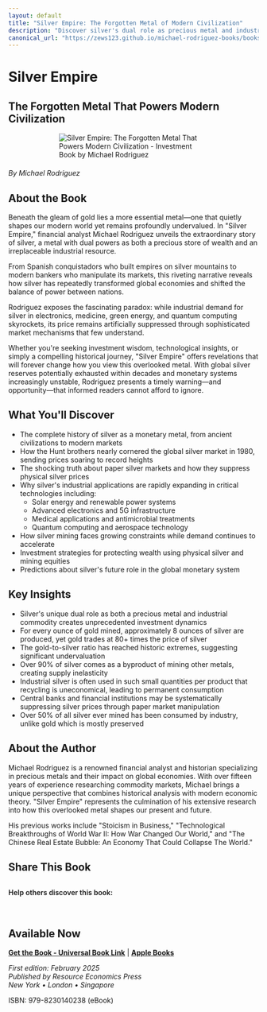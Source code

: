 ```yaml
---
layout: default
title: "Silver Empire: The Forgotten Metal of Modern Civilization"
description: "Discover silver's dual role as precious metal and industrial resource. Rodriguez explores how this undervalued metal shapes our modern world and its future."
canonical_url: "https://zews123.github.io/michael-rodriguez-books/books/silver-empire"
---
```


# Silver Empire
## The Forgotten Metal That Powers Modern Civilization

<img src="{{ site.baseurl }}/assets/images/Silver-Empire-The-Forgotten-Metal.webp" alt="Silver Empire: The Forgotten Metal That Powers Modern Civilization - Investment Book by Michael Rodriguez" style="max-width: 300px; margin: 0 auto 20px; display: block;">

*By Michael Rodriguez*

## About the Book

Beneath the gleam of gold lies a more essential metal—one that quietly shapes our modern world yet remains profoundly undervalued. In "Silver Empire," financial analyst Michael Rodriguez unveils the extraordinary story of silver, a metal with dual powers as both a precious store of wealth and an irreplaceable industrial resource.

From Spanish conquistadors who built empires on silver mountains to modern bankers who manipulate its markets, this riveting narrative reveals how silver has repeatedly transformed global economies and shifted the balance of power between nations.

Rodriguez exposes the fascinating paradox: while industrial demand for silver in electronics, medicine, green energy, and quantum computing skyrockets, its price remains artificially suppressed through sophisticated market mechanisms that few understand.

Whether you're seeking investment wisdom, technological insights, or simply a compelling historical journey, "Silver Empire" offers revelations that will forever change how you view this overlooked metal. With global silver reserves potentially exhausted within decades and monetary systems increasingly unstable, Rodriguez presents a timely warning—and opportunity—that informed readers cannot afford to ignore.

## What You'll Discover

- The complete history of silver as a monetary metal, from ancient civilizations to modern markets
- How the Hunt brothers nearly cornered the global silver market in 1980, sending prices soaring to record heights
- The shocking truth about paper silver markets and how they suppress physical silver prices
- Why silver's industrial applications are rapidly expanding in critical technologies including:
  - Solar energy and renewable power systems
  - Advanced electronics and 5G infrastructure
  - Medical applications and antimicrobial treatments
  - Quantum computing and aerospace technology
- How silver mining faces growing constraints while demand continues to accelerate
- Investment strategies for protecting wealth using physical silver and mining equities
- Predictions about silver's future role in the global monetary system

## Key Insights

- Silver's unique dual role as both a precious metal and industrial commodity creates unprecedented investment dynamics
- For every ounce of gold mined, approximately 8 ounces of silver are produced, yet gold trades at 80+ times the price of silver
- The gold-to-silver ratio has reached historic extremes, suggesting significant undervaluation
- Over 90% of silver comes as a byproduct of mining other metals, creating supply inelasticity
- Industrial silver is often used in such small quantities per product that recycling is uneconomical, leading to permanent consumption
- Central banks and financial institutions may be systematically suppressing silver prices through paper market manipulation
- Over 50% of all silver ever mined has been consumed by industry, unlike gold which is mostly preserved

## About the Author

Michael Rodriguez is a renowned financial analyst and historian specializing in precious metals and their impact on global economies. With over fifteen years of experience researching commodity markets, Michael brings a unique perspective that combines historical analysis with modern economic theory. "Silver Empire" represents the culmination of his extensive research into how this overlooked metal shapes our present and future.

His previous works include "Stoicism in Business," "Technological Breakthroughs of World War II: How War Changed Our World," and "The Chinese Real Estate Bubble: An Economy That Could Collapse The World."

## Share This Book

<div class="social-share" style="margin: 30px 0;">
  <p style="margin-bottom: 15px; font-weight: 600;">Help others discover this book:</p>
  <a href="https://twitter.com/intent/tweet?text=Check out 'Silver Empire' by Michael Rodriguez&url={{ site.url }}{{ site.baseurl }}{{ page.url }}&via=MRodriguezBooks" target="_blank" rel="noopener noreferrer" style="display: inline-block; margin-right: 15px; font-size: 24px; color: #1DA1F2;">
    <i class="fab fa-twitter-square"></i>
  </a>
  <a href="https://www.facebook.com/sharer/sharer.php?u={{ site.url }}{{ site.baseurl }}{{ page.url }}" target="_blank" rel="noopener noreferrer" style="display: inline-block; margin-right: 15px; font-size: 24px; color: #3b5998;">
    <i class="fab fa-facebook-square"></i>
  </a>
  <a href="https://www.linkedin.com/shareArticle?mini=true&url={{ site.url }}{{ site.baseurl }}{{ page.url }}&title=Silver Empire by Michael Rodriguez" target="_blank" rel="noopener noreferrer" style="display: inline-block; margin-right: 15px; font-size: 24px; color: #0077b5;">
    <i class="fab fa-linkedin"></i>
  </a>
  <a href="mailto:?subject=Check out this book: Silver Empire&body=I thought you might be interested in this book by Michael Rodriguez: {{ site.url }}{{ site.baseurl }}{{ page.url }}" style="display: inline-block; font-size: 24px; color: #333333;">
    <i class="fas fa-envelope-square"></i>
  </a>
</div>

## Available Now

<!-- Здесь нужно будет вставить ссылки на магазины -->
**[Get the Book - Universal Book Link](https://books2read.com/b/3nxYAP)** | **[Apple Books](https://books.apple.com/us/book/silver-empire-the-forgotten-metal-that-powers-modern/id6743354983)**

*First edition: February 2025*  
*Published by Resource Economics Press*  
*New York • London • Singapore*
 
ISBN: 979-8230140238 (eBook)
